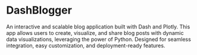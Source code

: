 # DashBlogger
An interactive and scalable blog application built with Dash and Plotly. This app allows users to create, visualize, and share blog posts with dynamic data visualizations, leveraging the power of Python. Designed for seamless integration, easy customization, and deployment-ready features.
